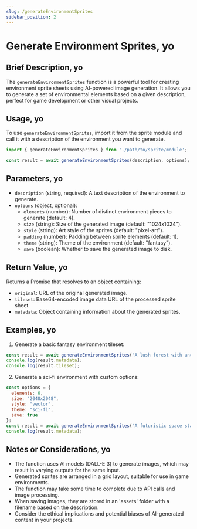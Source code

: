 ```yaml
---
slug: /generateEnvironmentSprites
sidebar_position: 2
---
```


# Generate Environment Sprites, yo

## Brief Description, yo

The `generateEnvironmentSprites` function is a powerful tool for creating environment sprite sheets using AI-powered image generation. It allows you to generate a set of environmental elements based on a given description, perfect for game development or other visual projects.

## Usage, yo

To use `generateEnvironmentSprites`, import it from the sprite module and call it with a description of the environment you want to generate.

```javascript
import { generateEnvironmentSprites } from './path/to/sprite/module';

const result = await generateEnvironmentSprites(description, options);
```

## Parameters, yo

- `description` (string, required): A text description of the environment to generate.
- `options` (object, optional):
  - `elements` (number): Number of distinct environment pieces to generate (default: 4).
  - `size` (string): Size of the generated image (default: "1024x1024").
  - `style` (string): Art style of the sprites (default: "pixel-art").
  - `padding` (number): Padding between sprite elements (default: 1).
  - `theme` (string): Theme of the environment (default: "fantasy").
  - `save` (boolean): Whether to save the generated image to disk.

## Return Value, yo

Returns a Promise that resolves to an object containing:
- `original`: URL of the original generated image.
- `tileset`: Base64-encoded image data URL of the processed sprite sheet.
- `metadata`: Object containing information about the generated sprites.

## Examples, yo

1. Generate a basic fantasy environment tileset:

```javascript
const result = await generateEnvironmentSprites("A lush forest with ancient ruins");
console.log(result.metadata);
console.log(result.tileset);
```

2. Generate a sci-fi environment with custom options:

```javascript
const options = {
  elements: 6,
  size: "2048x2048",
  style: "vector",
  theme: "sci-fi",
  save: true
};
const result = await generateEnvironmentSprites("A futuristic space station interior", options);
console.log(result.metadata);
```

## Notes or Considerations, yo

- The function uses AI models (DALL-E 3) to generate images, which may result in varying outputs for the same input.
- Generated sprites are arranged in a grid layout, suitable for use in game environments.
- The function may take some time to complete due to API calls and image processing.
- When saving images, they are stored in an 'assets' folder with a filename based on the description.
- Consider the ethical implications and potential biases of AI-generated content in your projects.